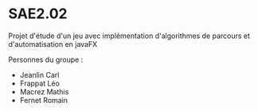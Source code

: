 # SAE2.02
Projet d'étude d'un jeu avec implémentation d'algorithmes de parcours et d'automatisation en javaFX

Personnes du groupe :
- Jeanlin Carl
- Frappat Léo
- Macrez Mathis
- Fernet Romain